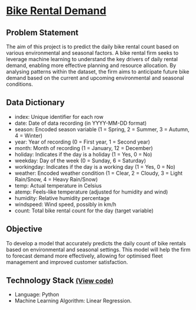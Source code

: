 # [Bike Rental Demand](../c.%20Jupyter%20Notebooks/Bike%20Rental%20Demand.ipynb)


## Problem Statement
The aim of this project is to predict the daily bike rental count based on various environmental and seasonal factors. 
A bike rental firm seeks to leverage machine learning to understand the key drivers of daily rental demand, enabling 
more effective planning and resource allocation. By analysing patterns within the dataset, the firm aims to anticipate 
future bike demand based on the current and upcoming environmental and seasonal conditions.

## Data Dictionary
- index: Unique identifier for each row
- date: Date of data recording (in YYYY-MM-DD format)
- season: Encoded season variable (1 = Spring, 2 = Summer, 3 = Autumn, 4 = Winter)
- year: Year of recording (0 = First year, 1 = Second year)
- month: Month of recording (1 = January, 12 = December)
- holiday: Indicates if the day is a holiday (1 = Yes, 0 = No)
- weekday: Day of the week (0 = Sunday, 6 = Saturday)
- workingday: Indicates if the day is a working day (1 = Yes, 0 = No)
- weather: Encoded weather condition (1 = Clear, 2 = Cloudy, 3 = Light Rain/Snow, 4 = Heavy Rain/Snow)
- temp: Actual temperature in Celsius
- atemp: Feels-like temperature (adjusted for humidity and wind)
- humidity: Relative humidity percentage
- windspeed: Wind speed, possibly in km/h
- count: Total bike rental count for the day (target variable)

## Objective
To develop a model that accurately predicts the daily count of bike rentals based on environmental and seasonal 
settings. This model will help the firm to forecast demand more effectively, allowing for optimised fleet management 
and improved customer satisfaction.

## Technology Stack <small> [(View code)](../c.%20Jupyter%20Notebooks/Bike%20Rental%20Demand.ipynb) </small>
- Language: Python
- Machine Learning Algorithm: Linear Regression.
